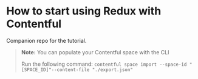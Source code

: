 # How to start using Redux with Contentful

Companion repo for the tutorial.

> **Note:** You can populate your Contentful space with the CLI
>
> Run the following command:
> `contentful space import --space-id "[SPACE_ID]"--content-file "./export.json"`
